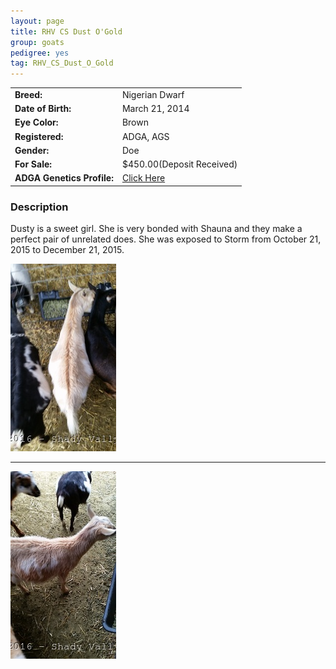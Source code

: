 ```yaml
---
layout: page
title: RHV CS Dust O'Gold
group: goats
pedigree: yes
tag: RHV_CS_Dust_O_Gold
---
```


| | |
|:---|:---
|**Breed:**|Nigerian Dwarf
|**Date of Birth:**|March 21, 2014
|**Eye Color:**|Brown
|**Registered:**|ADGA, AGS
|**Gender:**|Doe
|**For Sale:**|$450.00(Deposit Received)
|**ADGA Genetics Profile:**|[Click Here](http://www.adgagenetics.org/GoatDetail.aspx?RegNumber=D001682628)

### Description

Dusty is a sweet girl. She is very bonded with Shauna and they make a perfect pair of unrelated does. She was exposed to Storm from October 21, 2015 to December 21, 2015. 

<img src="/images/goats/Dusty/1.jpg" alt="Image of RHV RR Dusty" class="pic"/>
<hr>
<img src="/images/goats/Dusty/2.jpg" alt="Image of RHV RR Dusty" class="pic"/>

